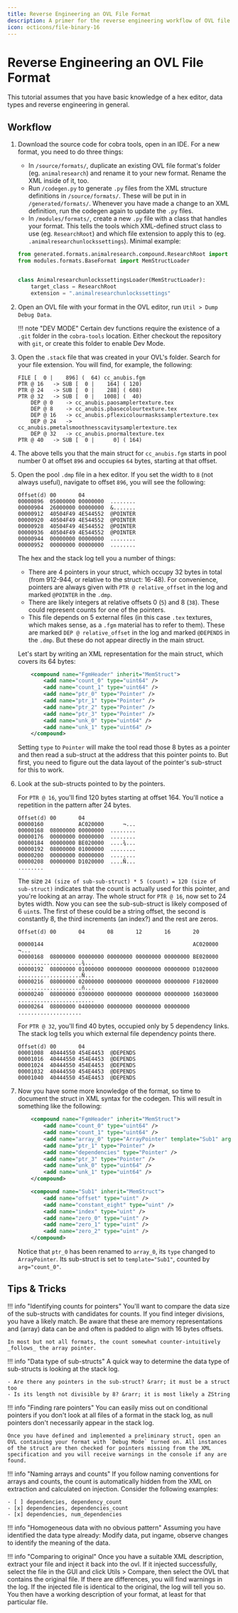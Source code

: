 ```yaml
---
title: Reverse Engineering an OVL File Format
description: A primer for the reverse engineering workflow of OVL file formats
icon: octicons/file-binary-16
---
```


# Reverse Engineering an OVL File Format

This tutorial assumes that you have basic knowledge of a hex editor, data types and reverse engineering in general.

## Workflow

1. Download the source code for cobra tools, open in an IDE. For a new format, you need to do three things:
    * In `/source/formats/`, duplicate an existing OVL file format's folder (eg. `animalresearch`) and rename it to your new format. Rename the XML inside of it, too.
    * Run `/codegen.py` to generate `.py` files from the XML structure definitions in `/source/formats/`. These will be put in in `/generated/formats/`. Whenever you have made a change to an XML definition, run the codegen again to update the `.py` files.
    * In `/modules/formats/`, create a new `.py` file with a class that handles your format. This tells the tools which XML-defined struct class to use (eg. `ResearchRoot`) and which file extension to apply this to (eg. `.animalresearchunlockssettings`). Minimal example:
    ```python
    from generated.formats.animalresearch.compound.ResearchRoot import ResearchRoot
    from modules.formats.BaseFormat import MemStructLoader


    class AnimalresearchunlockssettingsLoader(MemStructLoader):
        target_class = ResearchRoot
        extension = ".animalresearchunlockssettings"
    ```

2. Open an OVL file with your format in the OVL editor, run `Util > Dump Debug Data`.

    !!! note "DEV MODE"
        Certain dev functions require the existence of a `.git` folder in the `cobra-tools` location. Either checkout the repository with `git`, or create this folder to enable Dev Mode.

3. Open the `.stack` file that was created in your OVL's folder. Search for your file extension. You will find, for example, the following:

    ```
    FILE [  0 |    896] (  64) cc_anubis.fgm
    PTR @ 16   -> SUB [  0 |    164] ( 120)
    PTR @ 24   -> SUB [  0 |    288] ( 608)
    PTR @ 32   -> SUB [  0 |   1008] (  40)
        DEP @ 0    -> cc_anubis.paosamplertexture.tex
        DEP @ 8    -> cc_anubis.pbasecolourtexture.tex
        DEP @ 16   -> cc_anubis.pflexicolourmaskssamplertexture.tex
        DEP @ 24   -> cc_anubis.pmetalsmoothnesscavitysamplertexture.tex
        DEP @ 32   -> cc_anubis.pnormaltexture.tex
    PTR @ 40   -> SUB [  0 |      0] ( 164)
    ```

4. The above tells you that the main struct for `cc_anubis.fgm` starts in pool number 0 at offset `896` and occupies `64` bytes, starting at that offset.

5. Open the pool `.dmp` file in a hex editor. If you set the width to `8` (not always useful), navigate to offset `896`, you will see the following:

    ```
    Offset(d) 00       04
    00000896  05000000 00000000  ........
    00000904  26000000 00000000  &.......
    00000912  40504F49 4E544552  @POINTER
    00000920  40504F49 4E544552  @POINTER
    00000928  40504F49 4E544552  @POINTER
    00000936  40504F49 4E544552  @POINTER
    00000944  00000000 00000000  ........
    00000952  00000000 00000000  ........
    ```

    The hex and the stack log tell you a number of things:

    * There are 4 pointers in your struct, which occupy 32 bytes in total (from 912-944, or relative to the struct: 16-48). For convenience, pointers are always given with `PTR @ relative_offset` in the log and marked `@POINTER` in the `.dmp`.
    * There are likely integers at relative offsets 0 (`5`) and 8 (`38`). These could represent counts for one of the pointers.
    * This file depends on 5 external files (in this case `.tex` textures, which makes sense, as a `.fgm` material has to refer to them). These are marked `DEP @ relative_offset` in the log and marked `@DEPENDS` in the `.dmp`. But these do not appear directly in the main struct.

    Let's start by writing an XML representation for the main struct, which covers its 64 bytes:
    ```xml
        <compound name="FgmHeader" inherit="MemStruct">
            <add name="count_0" type="uint64" />
            <add name="count_1" type="uint64" />
            <add name="ptr_0" type="Pointer" />
            <add name="ptr_1" type="Pointer" />
            <add name="ptr_2" type="Pointer" />
            <add name="ptr_3" type="Pointer" />
            <add name="unk_0" type="uint64" />
            <add name="unk_1" type="uint64" />
        </compound>
    ```
    Setting `type` to `Pointer` will make the tool read those 8 bytes as a pointer and then read a sub-struct at the address that this pointer points to. But first, you need to figure out the data layout of the pointer's sub-struct for this to work.

6. Look at the sub-structs pointed to by the pointers.

    For `PTR @ 16`, you'll find 120 bytes starting at offset 164. You'll notice a repetition in the pattern after 24 bytes.
    ```
    Offset(d) 00       04
    00000160           AC020000      ¬...
    00000168  08000000 00000000  ........
    00000176  00000000 00000000  ........
    00000184  00000000 BE020000  ....¾...
    00000192  08000000 01000000  ........
    00000200  00000000 00000000  ........
    00000208  00000000 D1020000  ....Ñ...
    ........
    ```
    The size `24 (size of sub-sub-struct) * 5 (count) = 120 (size of sub-struct)` indicates that the count is actually used for this pointer, and you're looking at an array. The whole struct for `PTR @ 16`, now set to 24 bytes width. Now you can see the sub-sub-struct is likely composed of 6 `uint`s. The first of these could be a string offset, the second is constantly 8, the third increments (an index?) and the rest are zeros.

    ```
    Offset(d) 00       04       08       12       16       20

    00000144                                               AC020000                      ¬...
    00000168  08000000 00000000 00000000 00000000 00000000 BE020000  ....................¾...
    00000192  08000000 01000000 00000000 00000000 00000000 D1020000  ....................Ñ...
    00000216  08000000 02000000 00000000 00000000 00000000 F1020000  ....................ñ...
    00000240  08000000 03000000 00000000 00000000 00000000 16030000  ........................
    00000264  08000000 04000000 00000000 00000000 00000000           ....................

    ```

    For `PTR @ 32`, you'll find 40 bytes, occupied only by 5 dependency links. The stack log tells you which external file dependency points there.
    ```
    Offset(d) 00       04
    00001008  40444550 454E4453  @DEPENDS
    00001016  40444550 454E4453  @DEPENDS
    00001024  40444550 454E4453  @DEPENDS
    00001032  40444550 454E4453  @DEPENDS
    00001040  40444550 454E4453  @DEPENDS
    ```

7. Now you have some more knowledge of the format, so time to document the struct in XML syntax for the codegen. This will result in something like the following:

    ```xml
        <compound name="FgmHeader" inherit="MemStruct">
            <add name="count_0" type="uint64" />
            <add name="count_1" type="uint64" />
            <add name="array_0" type="ArrayPointer" template="Sub1" arg="count_0"/>
            <add name="ptr_1" type="Pointer" />
            <add name="dependencies" type="Pointer" />
            <add name="ptr_3" type="Pointer" />
            <add name="unk_0" type="uint64" />
            <add name="unk_1" type="uint64" />
        </compound>

        <compound name="Sub1" inherit="MemStruct">
            <add name="offset" type="uint" />
            <add name="constant_eight" type="uint" />
            <add name="index" type="uint" />
            <add name="zero_0" type="uint" />
            <add name="zero_1" type="uint" />
            <add name="zero_2" type="uint" />
        </compound>
    ```
    Notice that `ptr_0` has been renamed to `array_0`, its `type` changed to `ArrayPointer`. Its sub-struct is set to `template="Sub1"`, counted by `arg="count_0"`.


## Tips & Tricks

!!! info "Identifying counts for pointers"
    You'll want to compare the data size of the sub-structs with candidates for counts. If you find integer divisions, you have a likely match. Be aware that these are memory representations and (array) data can be and often is padded to align with 16 bytes offsets.

    In most but not all formats, the count somewhat counter-intuitively _follows_ the array pointer.

!!! info "Data type of sub-structs"
    A quick way to determine the data type of sub-structs is looking at the stack log.

    - Are there any pointers in the sub-struct? &rarr; it must be a struct too
    - Is its length not divisible by 8? &rarr; it is most likely a ZString

!!! info "Finding rare pointers"
    You can easily miss out on conditional pointers if you don't look at all files of a format in the stack log, as null pointers don't necessarily appear in the stack log.

    Once you have defined and implemented a preliminary struct, open an OVL containing your format with `Debug Mode` turned on. All instances of the struct are then checked for pointers missing from the XML specification and you will receive warnings in the console if any are found.

!!! info "Naming arrays and counts"
    If you follow naming conventions for arrays and counts, the count is automatically hidden from the XML on extraction and calculated on injection. Consider the following examples:
    
    - [ ] dependencies, dependency_count
    - [x] dependencies, dependencies_count
    - [x] dependencies, num_dependencies

!!! info "Homogeneous data with no obvious pattern"
    Assuming you have identified the data type already: Modify data, put ingame, observe changes to identify the meaning of the data.

!!! info "Comparing to original"
    Once you have a suitable XML description, extract your file and inject it back into the ovl. If it injected successfully, select the file in the GUI and click Utils > Compare, then select the OVL that contains the original file. If there are differences, you will find warnings in the log. If the injected file is identical to the original, the log will tell you so. You then have a working description of your format, at least for that particular file.
    
